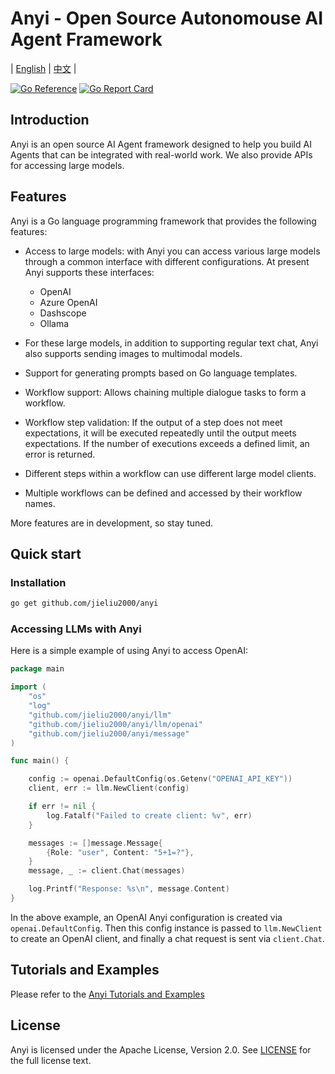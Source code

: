 # Anyi - Open Source Autonomouse AI Agent Framework

| [English](README.md) | [中文](README-zh.md) |

[![Go Reference](https://pkg.go.dev/badge/github.com/jieliu2000/anyi.svg)](https://pkg.go.dev/github.com/jieliu2000/anyi)
[![Go Report Card](https://goreportcard.com/badge/github.com/jieliu2000/anyi)](https://goreportcard.com/report/github.com/jieliu2000/anyi)

## Introduction

Anyi is an open source AI Agent framework designed to help you build AI Agents that can be integrated with real-world work. We also provide APIs for accessing large models.

## Features

Anyi is a Go language programming framework that provides the following features:

- Access to large models: with Anyi you can access various large models through a common interface with different configurations. At present Anyi supports these interfaces:
	- OpenAI
	- Azure OpenAI
	- Dashscope
	- Ollama

- For these large models, in addition to supporting regular text chat, Anyi also supports sending images to multimodal models.
- Support for generating prompts based on Go language templates.
- Workflow support: Allows chaining multiple dialogue tasks to form a workflow.
- Workflow step validation: If the output of a step does not meet expectations, it will be executed repeatedly until the output meets expectations. If the number of executions exceeds a defined limit, an error is returned.
- Different steps within a workflow can use different large model clients.
- Multiple workflows can be defined and accessed by their workflow names.

More features are in development, so stay tuned.

## Quick start

### Installation

```bash
go get github.com/jieliu2000/anyi
```

### Accessing LLMs with Anyi

Here is a simple example of using Anyi to access OpenAI:

```go
package main

import (
	"os"
	"log"
	"github.com/jieliu2000/anyi/llm"
	"github.com/jieliu2000/anyi/llm/openai"
	"github.com/jieliu2000/anyi/message"
)

func main() {

	config := openai.DefaultConfig(os.Getenv("OPENAI_API_KEY"))
	client, err := llm.NewClient(config)

	if err != nil {
		log.Fatalf("Failed to create client: %v", err)
	}

	messages := []message.Message{
		{Role: "user", Content: "5+1=?"},
	}
	message, _ := client.Chat(messages)

	log.Printf("Response: %s\n", message.Content)
}

```

In the above example, an OpenAI Anyi configuration is created via `openai.DefaultConfig`. Then this config instance is passed to `llm.NewClient` to create an OpenAI client, and finally a chat request is sent via `client.Chat`.

## Tutorials and Examples

Please refer to the [Anyi Tutorials and Examples](/docs/en/tutorial.md)

## License

Anyi is licensed under the Apache License, Version 2.0. See [LICENSE](LICENSE) for the full license text.
